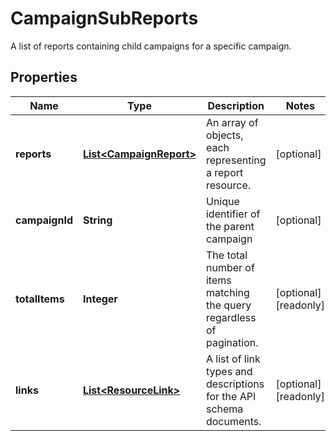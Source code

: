 

# CampaignSubReports

A list of reports containing child campaigns for a specific campaign.

## Properties

| Name | Type | Description | Notes |
|------------ | ------------- | ------------- | -------------|
|**reports** | [**List&lt;CampaignReport&gt;**](CampaignReport.md) | An array of objects, each representing a report resource. |  [optional] |
|**campaignId** | **String** | Unique identifier of the parent campaign |  [optional] |
|**totalItems** | **Integer** | The total number of items matching the query regardless of pagination. |  [optional] [readonly] |
|**links** | [**List&lt;ResourceLink&gt;**](ResourceLink.md) | A list of link types and descriptions for the API schema documents. |  [optional] [readonly] |



